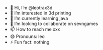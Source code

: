 - 👋 Hi, I’m @leotrax3d
- 👀 I’m interested in 3d printing
- 🌱 I’m currently learning java
- 💞️ I’m looking to collaborate on sevngames
- 📫 How to reach me xxx
- 😄 Pronouns: leo
- ⚡ Fun fact: nothing

<!---
leotrax3d/leotrax3d is a ✨ special ✨ repository because its `README.md` (this file) appears on your GitHub profile.
You can click the Preview link to take a look at your changes.
--->
